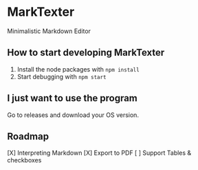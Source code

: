 # MarkTexter
Minimalistic Markdown Editor

## How to start developing MarkTexter

1. Install the node packages with `npm install`
2. Start debugging with `npm start`

## I just want to use the program
Go to releases and download your OS version.

## Roadmap
[X] Interpreting Markdown
[X] Export to PDF
[ ] Support Tables & checkboxes

